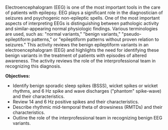 Electroencephalogram (EEG) is one of the most important tools in the care of patients with epilepsy. EEG plays a significant role in the diagnostician of seizures and psychogenic non-epileptic spells. One of the most important aspects of interpreting EEGs is distinguishing between pathologic activity and similar-appearing normal physiologic findings. Various terminologies are used, such as: "normal variants," "benign variants," "pseudo-epileptiform patterns," or "epileptiform patterns without proven relation to seizures." This activity reviews the benign epileptiform variants in an electroencephalogram (EEG) and highlights the need for identifying these benign variants in the treatment of patients with episodes of altered awareness. The activity reviews the role of the interprofessional team in recognizing this diagnosis.

**Objectives:**
- Identify benign sporadic sleep spikes (BSSS), wicket spikes or wicket rhythms, and 6 Hz spike and wave discharges ("phantom" spike-wave) and their characteristics.
- Review 14 and 6 Hz positive spikes and their characteristics.
- Describe rhythmic mid-temporal theta of drowsiness (RMTDs) and their characteristics.
- Outline the role of the interprofessional team in recognizing benign EEG variants.